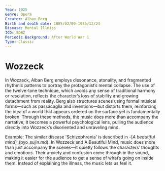 ```yaml
---
Year: 1925
Genre: Opera
Creator: Alban Berg
Birth and death date: 1885/02/09-1935/12/24
Disease: Mental Illniss
ICD: SD8Z
Periodic Background: After World War 1
Type: Classic
---
```


# Wozzeck

In Wozzeck, Alban Berg employs dissonance, atonality, and fragmented rhythmic patterns to portray the protagonist’s mental collapse. The use of the twelve-tone technique, which avoids any sense of traditional harmony or resolution, reflects the character’s loss of stability and growing detachment from reality. Berg also structures scenes using formal musical forms—such as passacaglia and inventions—but distorts them, reinforcing the idea of a world that appears ordered on the surface yet is fundamentally broken. Through these methods, the music does more than accompany the narrative; it becomes a powerful psychological lens, pulling the audience directly into Wozzeck’s disoriented and unraveling mind.

Example: The similar disease 'Schizophrenia' is described in -[*A beautiful mind*]_(pyo_sujin.md). In Wozzeck and A Beautiful Mind, music does more than just accompany the scenes—it quietly follows the characters’ thoughts and emotions. Their anxiety and confusion come through in the sound, making it easier for the audience to get a sense of what’s going on inside them. Instead of explaining the illness, the music lets us feel it.
